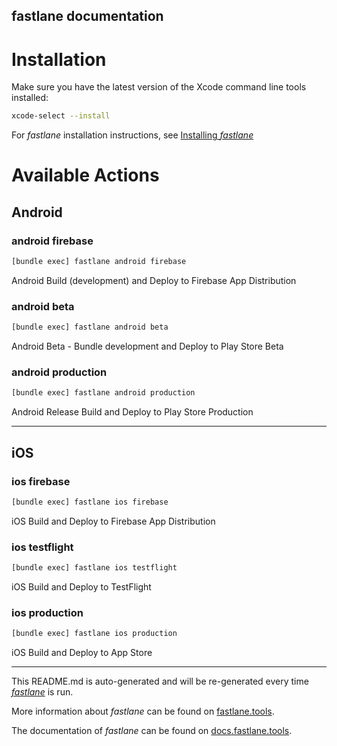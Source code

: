 fastlane documentation
----

# Installation

Make sure you have the latest version of the Xcode command line tools installed:

```sh
xcode-select --install
```

For _fastlane_ installation instructions, see [Installing _fastlane_](https://docs.fastlane.tools/#installing-fastlane)

# Available Actions

## Android

### android firebase

```sh
[bundle exec] fastlane android firebase
```

Android Build (development) and Deploy to Firebase App Distribution

### android beta

```sh
[bundle exec] fastlane android beta
```

Android Beta - Bundle development and Deploy to Play Store Beta

### android production

```sh
[bundle exec] fastlane android production
```

Android Release Build and Deploy to Play Store Production

----


## iOS

### ios firebase

```sh
[bundle exec] fastlane ios firebase
```

iOS Build and Deploy to Firebase App Distribution

### ios testflight

```sh
[bundle exec] fastlane ios testflight
```

iOS Build and Deploy to TestFlight

### ios production

```sh
[bundle exec] fastlane ios production
```

iOS Build and Deploy to App Store

----

This README.md is auto-generated and will be re-generated every time [_fastlane_](https://fastlane.tools) is run.

More information about _fastlane_ can be found on [fastlane.tools](https://fastlane.tools).

The documentation of _fastlane_ can be found on [docs.fastlane.tools](https://docs.fastlane.tools).
